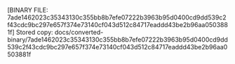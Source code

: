 [BINARY FILE: 7ade1462023c35343130c355bb8b7efe07222b3963b95d0400cd9dd539c2f43cdc9bc297e657f374e73140cf043d512c84717eaddd43be2b96aa0503881f]
Stored copy: docs/converted-binary/7ade1462023c35343130c355bb8b7efe07222b3963b95d0400cd9dd539c2f43cdc9bc297e657f374e73140cf043d512c84717eaddd43be2b96aa0503881f
